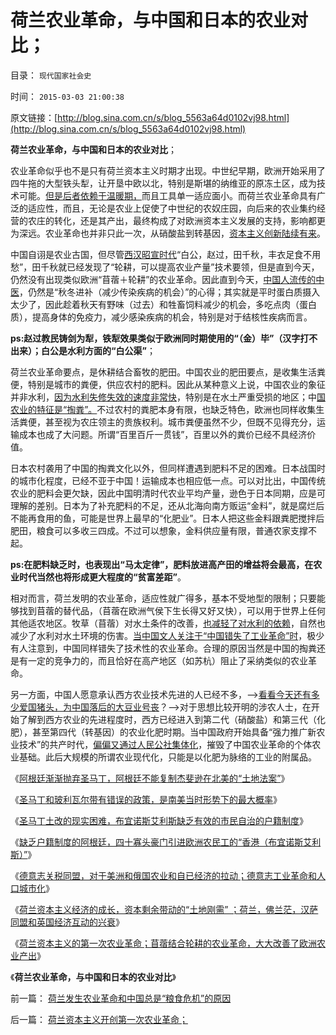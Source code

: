 # 荷兰农业革命，与中国和日本的农业对比；

目录： `现代国家社会史` 

时间： `2015-03-03 21:00:38` 

原文链接：[http://blog.sina.com.cn/s/blog_5563a64d0102vj98.html](http://blog.sina.com.cn/s/blog_5563a64d0102vj98.html)

**荷兰农业革命，与中国和日本的农业对比**；

农业革命似乎也不是只有荷兰资本主义时期才出现。中世纪早期，欧洲开始采用了四牛拖的大型铁头犁，让开垦中欧以北，特别是斯堪的纳维亚的原冻土区，成为技术可能。[但是后者依赖于温暖期，](../../../2010/4/18/美洲文明摇篮是尤卡坦并且多次夭折.md)而且工具单一适应面小。而荷兰农业革命具有广泛的适应性，而且，无论是农业上促使了中世纪的农奴庄园，向后来的农业集约经营的农庄的转化，还是其产出，最终构成了对欧洲资本主义发展的支持，影响都更为深远。农业革命也并非只此一次，从硝酸盐到转基因，[资本主义创新陆续有来](../../../2015/1/28/颠倒因果的“创新滥用”，为社会主义“优越性”创新理由.md)。

中国自诩是农业古国，但尽管[西汉昭宣时代](../../../2009/2/12/西汉经济危机中的汉昭帝霍光新政.md)“白公，赵过，田千秋，丰衣足食不用愁”，田千秋就已经发现了“轮耕，可以提高农业产量”技术要领，但是直到今天，仍然没有出现类似欧洲“苜蓿＋轮耕”的农业革命。因此直到今天，[中国人流传的中医](../../../2009/5/13/中医是理论，西医是检查标准；.md)，仍然是“秋冬进补（减少传染疾病的机会）”的心得；其实就是平时蛋白质摄入太少了，因此趁着秋天有野味（过去）和牲畜饲料减少的机会，多吃点肉（蛋白质），提高身体的免疫力，减少感染疾病的机会，特别是对于结核性疾病而言。

**ps:赵过教民铸剑为犁，铁犁效果类似于欧洲同时期使用的“（金）毕”（汉字打不出来）；白公是水利方面的“白公渠”**；

荷兰农业革命要点，是休耕结合畜牧的肥田。中国农业的肥田要点，是收集生活粪便，特别是城市的粪便，供应农村的肥料。因此从某种意义上说，中国农业的象征并非水利，[因为水利失修失效的速度非常快](../../../2013/4/22/三峡大坝迟早只能炸掉.md)，特别是在水土严重受损的地区；中[国农业的特征是“掏粪”。](../../../2010/4/12/云南缺水是没有科学常识的自作自受.md)不过农村的粪肥本身有限，也缺乏特色，欧洲也同样收集生活粪便，甚至视为农庄领主的贵族权利。城市粪便虽然不少，但既不见得充分，运输成本也成了大问题。所谓“百里百斤一贯钱”，百里以外的粪价已经不具经济价值。

日本农村袭用了中国的掏粪文化以外，但同样遭遇到肥料不足的困难。日本战国时的城市化程度，已经不亚于中国！运输成本也相应低一点。可以对比出，中国传统农业的肥料会更欠缺，因此中国明清时代农业平均产量，逊色于日本同期，应是可理解的差别。日本为了补充肥料的不足，还从北海向南方贩运“金料”，就是腐烂后不能再食用的鱼，可能是世界上最早的“化肥业”。日本人把这些金料跟粪肥搅拌后肥田，粮食可以多收三四成。不过可以想象，金料供应量有限，普通农家支撑不起。

**ps:在肥料缺乏时，也表现出“马太定律”，肥料放进高产田的增益将会最高，在农业时代当然也将形成更大程度的“贫富差距”**。

相对而言，荷兰发明的农业革命，适应性就广得多，基本不受地型的限制；只要能够找到苜蓿的替代品，（苜蓿在欧洲气侯下生长得又好又快），可以用于世界上任何其他适农地区。牧草（苜蓿）对水土条件的改善，[也减轻了对水利的依赖](../../../2013/1/26/水利帝国和科斯定理都是以偏概全，盲目接轨中国的国际惯例；.md)，自然也减少了水利对水土环境的伤害。[当中国文人关注于“中国错失了工业革命”时](../../../2011/1/16/民国是工业相对发达的寡头经济.md)，极少有人注意到，中国同样错失了技术性的农业革命。合理的原因当然是中国的掏粪还是有一定的竞争力的，而且恰好在高产地区（如苏杭）阻止了采纳类似的农业革命。

另一方面，中国人愿意承认西方农业技术先进的人已经不多，——>[看看今天还有多少爱国猪头，为中国落后的大豆业号丧](../../../2010/3/4/“爱国分子”之“转基因经过一代人的检验”不成理由.md)？——>对于思想比较开明的涉农人士，在开始了解到西方农业的先进程度时，西方已经进入到第二代（硝酸盐）和第三代（化肥），甚至第四代（转基因）的农业化肥时期。当中国政府开始具备“强力推广新农业技术”的共产时代，[偏偏又通过人民公社集体化](../../../2014/3/23/为什么古拉格群岛会比毛主席的人民公社会惨烈一百倍？.md)，摧毁了中国农业革命的个体农业基础。此后大规模的所谓农业现代化，只能是以化肥为脉络的工业的附属品。

《[阿根廷渐渐抛弃圣马丁，阿根廷不能复制杰斐逊在北美的“土地法案”](../../../2015/2/24/南美洲“反革命势力”随着解放而增长；圣马丁和阿根廷.md)》

《[圣马丁和玻利瓦尔带有错误的政策，是南美当时形势下的最大概率](../../../2015/2/25/从香港今天的四十豪门，理解布宜诺斯艾利斯的阿根廷.md)》

《[圣马丁土改的现实困难，布宜诺斯艾利斯缺乏有效的市民自治的户籍制度](../../../2015/2/26/圣马丁的困难，西班牙传统文化的特点，阿根廷的缺点.md)》

《[缺乏户籍制度的阿根廷，四十寡头豪门引进欧洲农民工的“香港（布宜诺斯艾利斯）”](../../../2015/2/27/北美和阿根廷，杰斐逊在最强化的户籍制度上建立美国.md)》

《[德意志关税同盟，对于美洲和俄国农业和自已经济的拉动；德意志工业革命和人口城市化](../../../2015/2/28/身在19世纪资本主义之福中不知福的德意志和马克思；.md)》

《[荷兰资本主义经济的成长，资本剩余带动的“土地刚需”
；荷兰，佛兰茫，汉萨同盟和英国经济互动的兴衰](../../../2015/3/1/荷兰资本主义经济的成长，资本剩余带动的“土地刚需”.md)》

《[荷兰资本主义的第一次农业革命；苜蓿结合轮耕的农业革命，大大改善了欧洲农业产出](../../../2015/3/2/荷兰资本主义开创第一次农业革命；.md)》

《**荷兰农业革命，与中国和日本的农业对比**》

前一篇： [荷兰发生农业革命和中国总是“粮食危机”的原因](../../../2015/3/4/荷兰发生农业革命和中国总是“粮食危机”的原因.md)

后一篇： [荷兰资本主义开创第一次农业革命；](../../../2015/3/2/荷兰资本主义开创第一次农业革命；.md)

